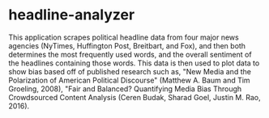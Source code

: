 # headline-analyzer

This application scrapes political headline data from four major news agencies (NyTimes, Huffington Post, Breitbart, and Fox), 
and then both determines the most frequently used words, and the overall sentiment of the headlines containing those words.
This data is then used to plot data to show bias based off of published research such as, 
"New Media and the Polarization of American Political Discourse" (Matthew A. Baum and Tim Groeling, 2008), "Fair and Balanced?
Quantifying Media Bias Through Crowdsourced Content Analysis (Ceren Budak, Sharad Goel, Justin M. Rao, 2016).


